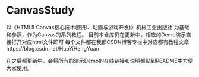 # CanvasStudy
以《HTML5 Canvas核心技术(图形、动画与游戏开发)》机械工业出版社 为基础和参照，作为Canvas的系列教程。
目前本仓库仍在更新中，相应的Demo演示直接打开对应html文件即可
每个文件都在我都CSDN博客专栏中对应都有教程文章https://blog.csdn.net/HuoYiHengYuan


在之后都更新中，会将所有的演示Demo的在线链接和说明都贴到README中方便大家使用。
